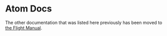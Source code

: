 # Atom Docs

The other documentation that was listed here previously has been moved to [the Flight Manual](https://flight-manual.atom.io).
